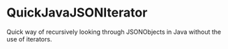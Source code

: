 # QuickJavaJSONIterator
Quick way of recursively looking through JSONObjects in Java without the use of iterators.
